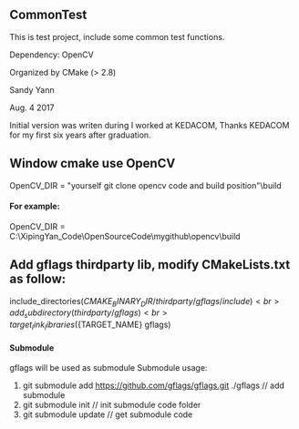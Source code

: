 ## CommonTest
This is test project, include some common test functions.

Dependency: OpenCV

Organized by CMake (> 2.8)

Sandy Yann

Aug. 4 2017

Initial version was writen during I worked at KEDACOM, Thanks KEDACOM for my first six years after graduation.

## Window cmake use OpenCV
OpenCV_DIR = "yourself git clone opencv code and build position"\build

#### For example:
OpenCV_DIR = C:\XipingYan_Code\OpenSourceCode\mygithub\opencv\build


## Add gflags thirdparty lib, modify CMakeLists.txt as follow:
include_directories(${CMAKE_BINARY_DIR}/thirdparty/gflags/include)<br>
add_subdirectory(thirdparty/gflags)<br>
target_link_libraries(${TARGET_NAME} gflags)<br>

#### Submodule
gflags will be used as submodule
Submodule usage:
1. git submodule add https://github.com/gflags/gflags.git ./gflags <tb> // add submodule
2. git submodule init	 <tb> // init submodule code folder
3. git submodule update  <tb> // get submodule code

